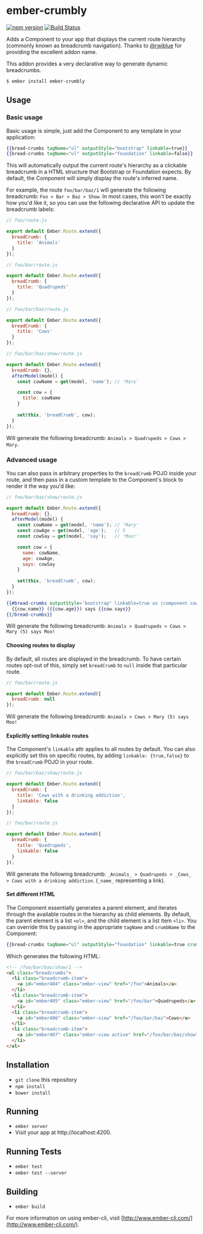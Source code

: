 # ember-crumbly

[![npm version](https://badge.fury.io/js/ember-crumbly.svg)](http://badge.fury.io/js/ember-crumbly) [![Build Status](https://travis-ci.org/poteto/ember-crumbly.svg)](https://travis-ci.org/poteto/ember-crumbly)

Adds a Component to your app that displays the current route hierarchy (commonly known as breadcrumb navigation). Thanks to [@rwjblue](https://github.com/rwjblue) for providing the excellent addon name.

This addon provides a very declarative way to generate dynamic breadcrumbs.

```sh
$ ember install ember-crumbly
```

## Usage

### Basic usage 
Basic usage is simple, just add the Component to any template in your application:

```hbs
{{bread-crumbs tagName="ol" outputStyle="bootstrap" linkable=true}}
{{bread-crumbs tagName="ul" outputStyle="foundation" linkable=false}}
```

This will automatically output the current route's hierarchy as a clickable breadcrumb in a HTML structure that Bootstrap or Foundation expects. By default, the Component will simply display the route's inferred name.

For example, the route `foo/bar/baz/1` will generate the following breadcrumb: `Foo > Bar > Baz > Show`. In most cases, this won't be exactly how you'd like it, so you can use the following declarative API to update the breadcrumb labels:

```js
// foo/route.js

export default Ember.Route.extend({
  breadCrumb: {
    title: 'Animals'
  }
});
```

```js
// foo/bar/route.js

export default Ember.Route.extend({
  breadCrumb: {
    title: 'Quadrupeds'
  }
});
```

```js
// foo/bar/baz/route.js

export default Ember.Route.extend({
  breadCrumb: {
    title: 'Cows'
  }
});
```

```js
// foo/bar/baz/show/route.js

export default Ember.Route.extend({
  breadCrumb: {},
  afterModel(model) {
    const cowName = get(model, 'name'); // 'Mary'

    const cow = {
      title: cowName
    }
    
    set(this, 'breadCrumb', cow);
  }
});
```

Will generate the following breadcrumb: `Animals > Quadrupeds > Cows > Mary`.

### Advanced usage
You can also pass in arbitrary properties to the `breadCrumb` POJO inside your route, and then pass in a custom template to the Component's block to render it the way you'd like:

```js
// foo/bar/baz/show/route.js

export default Ember.Route.extend({
  breadCrumb: {},
  afterModel(model) {
    const cowName = get(model, 'name'); // 'Mary'
    const cowAge = get(model, 'age');   // 5
    const cowSay = get(model, 'say');   // 'Moo!'

    const cow = {
      name: cowName,
      age: cowAge,
      says: cowSay
    }
    
    set(this, 'breadCrumb', cow);
  }
});
```

```hbs
{{#bread-crumbs outputStyle='bootstrap" linkable=true as |component cow|}}
  {{cow.name}} ({{cow.age}}) says {{cow.says}}
{{/bread-crumbs}}
```

Will generate the following breadcrumb: `Animals > Quadrupeds > Cows > Mary (5) says Moo!`

#### Choosing routes to display
By default, all routes are displayed in the breadcrumb. To have certain routes opt-out of this, simply set `breadCrumb` to `null` inside that particular route.

```js
// foo/bar/route.js

export default Ember.Route.extend({
  breadCrumb: null
});
```

Will generate the following breadcrumb: `Animals > Cows > Mary (5) says Moo!`

#### Explicitly setting linkable routes
The Component's `linkable` attr applies to all routes by default. You can also explicitly set this on specific routes, by adding `linkable: {true,false}` to the `breadCrumb` POJO in your route.

```js
// foo/bar/baz/show/route.js

export default Ember.Route.extend({
  breadCrumb: {
    title: 'Cows with a drinking addiction',
    linkable: false
  }
});
```

```js
// foo/bar/route.js

export default Ember.Route.extend({
  breadCrumb: {
    title: 'Quadrupeds',
    linkable: false
  }
});
```

Will generate the following breadcrumb: `_Animals_ > Quadrupeds > _Cows_ > Cows with a drinking addiction`. (`_name_` representing a link).

#### Set different HTML
The Component essentially generates a parent element, and iterates through the available routes in the hierarchy as child elements. By default, the parent element is a list `<ol>`,  and the child element is a list item `<li>`. You can override this by passing in the appropriate `tagName` and `crumbName` to the Component:

```hbs
{{bread-crumbs tagName="ul" outputStyle="foundation" linkable=true crumbClass="breadcrumb-item"}}
```

Which generates the following HTML:

```html
<!-- /foo/bar/baz/show/1 -->
<ul class="breadcrumbs">
  <li class="breadcrumb-item">
    <a id="ember404" class="ember-view" href="/foo">Animals</a>
  </li>
  <li class="breadcrumb-item">
    <a id="ember405" class="ember-view" href="/foo/bar">Quadrupeds</a>
  </li>
  <li class="breadcrumb-item">
    <a id="ember406" class="ember-view" href="/foo/bar/baz">Cows</a>
  </li>
  <li class="breadcrumb-item">
    <a id="ember407" class="ember-view active" href="/foo/bar/baz/show">Mary</a>
  </li>
</ul>
```

## Installation

* `git clone` this repository
* `npm install`
* `bower install`

## Running

* `ember server`
* Visit your app at http://localhost:4200.

## Running Tests

* `ember test`
* `ember test --server`

## Building

* `ember build`

For more information on using ember-cli, visit [http://www.ember-cli.com/](http://www.ember-cli.com/).
